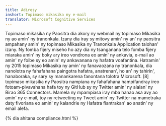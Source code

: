 ```yaml
---
title: Adiresy
inshort: Topimaso mikasika ny e-mail
translator: Microsoft Cognitive Services
---
```


Topimaso mikasika ny Paositra dia akory ny webmail ny topimaso Mikasika ny ao amin' ny tranonkala. Izany dia iray sy mitovy amin' ny an' ny paositra ampahany amin' ny topimaso Mikasika ny Tranonkala Application talohan' izany. Ny fomba fijery miseho ho azy dia ny tsanganana telo fomba fijery miaraka amin' ny boky ary ireo vondrona eo amin' ny ankavia, e-mail ao amin' ny foibe sy eo amin' ny ankavanana ny hafatra voafantina. Hatramin' ny 2015 topimaso Mikasika ny amin' ny fanavaozana ny tranonkala, dia nanolotra ny fahafahana paingotra hafatra, anatrenan', ho an' ny tahirin', hanaboraka, sy sary sy manankarena fanontana tolotra Microsoft. [8] topimaso mikasika ny Paositra nampiana ny fahafahana hampifandray ireo fotoam-pivavahana hafa toy ny GitHub sy ny Twitter amin' ny alalan' ny Birao 365 Connectors. Mamela ny mpampiasa iray mba hanao asa avy ao amin' ny e-mail, toy ny retweeting ny Tweet amin' ny Twitter na mametraka daty fivoriana eo amin' ny kalandrie ny Hafatra fiantrakan' ao anatin' ny email alefa. 

{% dia ahitana compliance.html %}



